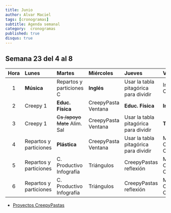 ```yaml
---
title: Junio
author: Alvar Maciel
tags: [cronogramas]
subtitle: Agenda semanal
category:  cronogramas
published: true
disqus: true
---
```

<!--
|Hora|Lunes                    |Martes                     |Miércoles                  |Jueves                  |Viernes                  |
|:--:|:------------------------|:--------------------------|:--------------------------|:---------------------  |:------------------------|
|1   |**Música**               |Cs /apoyo Mate             |**Inglés**                 |Mate /apoyo Mate        |PDL r                    |
|2   |PDL                      |**Educ. Física**           |portfolo                   |**Educ. Física**        |**Inglés**               |
|3   |PDL                      |Cs /apoyo Mate             |PDL pr                     |Mate /apoyo Mate        |**Técnología**           |
|4   |Mate                     |**Plástica**               |PDL pr                     |Mate                    |Cs                       |
|5   |Mate                     |Cs                         |Mate G                     |PDL pr                  |Cs                       |
|6   |Mate                     |PDL r                      |Mate G                     |PDL pr                  |Cs                       |
-->

## Semana 23 del 4 al 8

| Hora | Lunes                  | Martes                       | Miércoles           | Jueves                                | Viernes                  |
|:----:|:-----------------------|:-----------------------------|:--------------------|:--------------------------------------|:-------------------------|
| 1    | **Música**             | Repartos y particiones C     | **Inglés**          | Usar la tabla pitagórica para dividir | Instalar Cmap            |
| 2    | Creepy 1               | **Educ. Física**             | CreepyPasta Ventana | **Educ. Física**                      | **Inglés**               |
| 3    | Creepy 1               | ~~Cs /apoyo Mate~~ Alim. Sal | CreepyPasta Ventana | Usar la tabla pitagórica para dividir | **Técnología**           |
| 4    | Repartos y particiones | **Plástica**                 | CreepyPasta Ventana | Usar la tabla pitagórica para dividir | Mapa Conceptual Circuito |
| 5    | Repartos y particiones | C. Productivo Infografía     | Triángulos          | CreepyPastas reflexión                | Mapa Conceptual Circuito |
| 6    | Repartos y particiones | C. Productivo Infografía     | Triángulos          | CreepyPastas reflexión                | Mapa Conceptual Circuito |


- [Proyectos CreepyPastas](https://docs.google.com/document/d/1Rp7fmipsMZg97NhtMEWTaNUc2eQYzb0yA1rZfsZCH9I/edit?usp=sharing)
